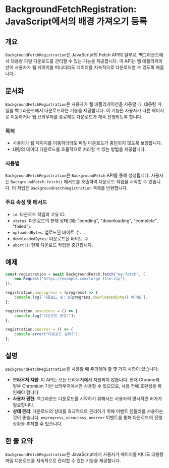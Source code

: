 <!--
Meta Description: # BackgroundFetchRegistration: JavaScript에서의 배경 가져오기 등록 ## 개요 `BackgroundFetchRegistration`은 JavaScript의 Fetch API의 일부로, 백그라운드에서 대용량 파일 다운로드를 관리할 수 있는...
Meta Keywords: backgroundfetchregistration, 다운로드, 사용자가, fetch, 다운로드를
-->

# BackgroundFetchRegistration: JavaScript에서의 배경 가져오기 등록

## 개요
`BackgroundFetchRegistration`은 JavaScript의 Fetch API의 일부로, 백그라운드에서 대용량 파일 다운로드를 관리할 수 있는 기능을 제공합니다. 이 API는 웹 애플리케이션이 사용자가 웹 페이지를 떠나더라도 데이터를 지속적으로 다운로드할 수 있도록 해줍니다.

## 문서화
`BackgroundFetchRegistration`은 사용자가 웹 애플리케이션을 사용할 때, 대용량 파일을 백그라운드에서 다운로드하는 기능을 제공합니다. 이 기능은 사용자가 다른 페이지로 이동하거나 웹 브라우저를 종료해도 다운로드가 계속 진행되도록 합니다.

### 목적
- 사용자가 웹 페이지를 이동하더라도 파일 다운로드가 중단되지 않도록 보장합니다.
- 대량의 데이터 다운로드를 효율적으로 처리할 수 있는 방법을 제공합니다.

### 사용법
`BackgroundFetchRegistration`은 `BackgroundFetch` API를 통해 생성됩니다. 사용자는 `BackgroundFetch.fetch()` 메서드를 호출하여 다운로드 작업을 시작할 수 있습니다. 이 작업은 `BackgroundFetchRegistration` 객체를 반환합니다.

### 주요 속성 및 메서드
- `id`: 다운로드 작업의 고유 ID.
- `status`: 다운로드의 현재 상태 (예: "pending", "downloading", "complete", "failed").
- `uploadedBytes`: 업로드된 바이트 수.
- `downloadedBytes`: 다운로드된 바이트 수.
- `abort()`: 현재 다운로드 작업을 중단합니다.

## 예제
```javascript
const registration = await BackgroundFetch.fetch("my-fetch", [
    new Request("https://example.com/large-file.zip"),
]);

registration.onprogress = (progress) => {
    console.log(`다운로드 중: ${progress.downloadedBytes} 바이트`);
};

registration.onsuccess = () => {
    console.log("다운로드 완료!");
};

registration.onerror = () => {
    console.error("다운로드 실패!");
};
```

## 설명
`BackgroundFetchRegistration`을 사용할 때 주의해야 할 몇 가지 사항이 있습니다:

- **브라우저 지원**: 이 API는 모든 브라우저에서 지원되지 않습니다. 현재 Chrome과 일부 Chromium 기반 브라우저에서만 사용할 수 있으므로, 사용 전에 호환성을 확인해야 합니다.
- **사용자 권한**: 백그라운드 다운로드를 시작하기 위해서는 사용자의 명시적인 허가가 필요합니다.
- **상태 관리**: 다운로드의 상태를 효과적으로 관리하기 위해 이벤트 핸들러를 사용하는 것이 좋습니다. `onprogress`, `onsuccess`, `onerror` 이벤트를 통해 다운로드의 진행 상황을 추적할 수 있습니다.

## 한 줄 요약
`BackgroundFetchRegistration`은 JavaScript에서 사용자가 페이지를 떠나도 대용량 파일 다운로드를 지속적으로 관리할 수 있는 기능을 제공합니다.